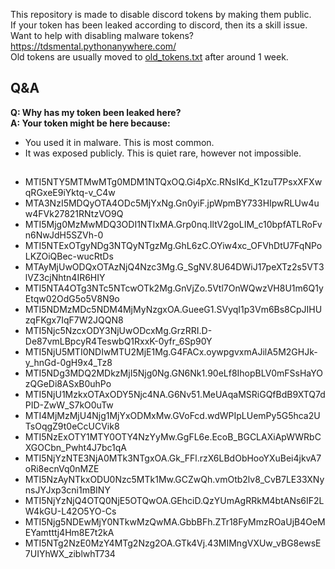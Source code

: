 This repository is made to disable discord tokens by making them public.  
If your token has been leaked according to discord, then its a skill issue.  
Want to help with disabling malware tokens? https://tdsmental.pythonanywhere.com/  
Old tokens are usually moved to [old_tokens.txt](https://github.com/tdsoperational/discord-rat-tokens/blob/main/old_tokens.txt) after around 1 week.  

## Q&A  

**Q: Why has my token been leaked here?**  
**A: Your token might be here because:**  
- You used it in malware. This is most common.  
- It was exposed publicly. This is quiet rare, however not impossible.  

## 

- MTI5NTY5MTMwMTg0MDM1NTQxOQ.Gi4pXc.RNsIKd_K1zuT7PsxXFXwqRGxeE9iYktq-v_C4w
- MTA3NzI5MDQyOTA4ODc5MjYxNg.Gn0yiF.jpWpmBY733HIpwRLUw4uw4FVk27821RNtzVO9Q
- MTI5Mjg0MzMwMDQ3ODI1NTIxMA.Grp0nq.IltV2goLIM_c10bpfATLRoFvn6NwJdH5SZVh-0
- MTI5NTExOTgyNDg3NTQyNTgzMg.GhL6zC.OYiw4xc_OFVhDtU7FqNPoLKZOiQBec-wucRtDs
- MTAyMjUwODQxOTAzNjQ4Nzc3Mg.G_SgNV.8U64DWiJ17peXTz2s5VT3lVZ3cjNhtn4IR6HIY
- MTI5NTA4OTg3NTc5NTcwOTk2Mg.GnVjZo.5Vtl7OnWQwzVH8U1m6Q1yEtqw02OdG5o5V8N9o
- MTI5NDMzMDc5NDM4MjMyNzgxOA.GueeG1.SVyqI1p3Vm6Bs8CpJIHUzqFKgx7IqF7W2JQQN8
- MTI5Njc5NzcxODY3NjUwODcxMg.GrzRRI.D-De87vmLBpcyR4TeswbQ1RxxK-0yfr_6Sp90Y
- MTI5NjU5MTI0NDIwMTU2MjE1Mg.G4FACx.oywpgvxmAJilA5M2GHJk-y_hnGd-0gH9x4_Tz8
- MTI5NDg3MDQ2MDkzMjI5Njg0Ng.GN6Nk1.90eLf8IhopBLV0mFSsHaYOzQGeDi8ASxB0uhPo
- MTI5NjU1MzkxOTAxODY5Njc4NA.G6Nv51.MeUAqaMSRiGQfBdB9XTQ7dPID-ZwW_S7kO0uTw
- MTI4MjMzMjU4Njg1MjYxODMxMw.GVoFcd.wdWPIpLUemPy5G5hca2UTsOqgZ9t0eCcUCVik8
- MTI5NzExOTY1MTY0OTY4NzYyMw.GgFL6e.EcoB_BGCLAXiApWWRbCXGOCbn_Pwht4J7bc1qA
- MTI5NjYzNTE3NjA0MTk3NTgxOA.Gk_FFl.rzX6LBdObHooYXuBei4jkvA7oRi8ecnVq0nMZE
- MTI5NzAyNTkxODU0Nzc5MTk1Mw.GCZwQh.vmOtb2lv8_CvB7LE33XNynsJYJxp3cni1mBINY
- MTI5NjYzNjQ4OTQ0NjE5OTQwOA.GEhciD.QzYUmAgRRkM4btANs6IF2LW4kGU-L42O5YO-Cs
- MTI5Njg5NDEwMjY0NTkwMzQwMA.GbbBFh.ZTr18FyMmzROaUjB4OeMEYamtttj4Hm8E7t2kA
- MTI5NTg2NzE0MzY4MTg2Nzg2OA.GTk4Vj.43MIMngVXUw_vBG8ewsE7UIYhWX_ziblwhT734